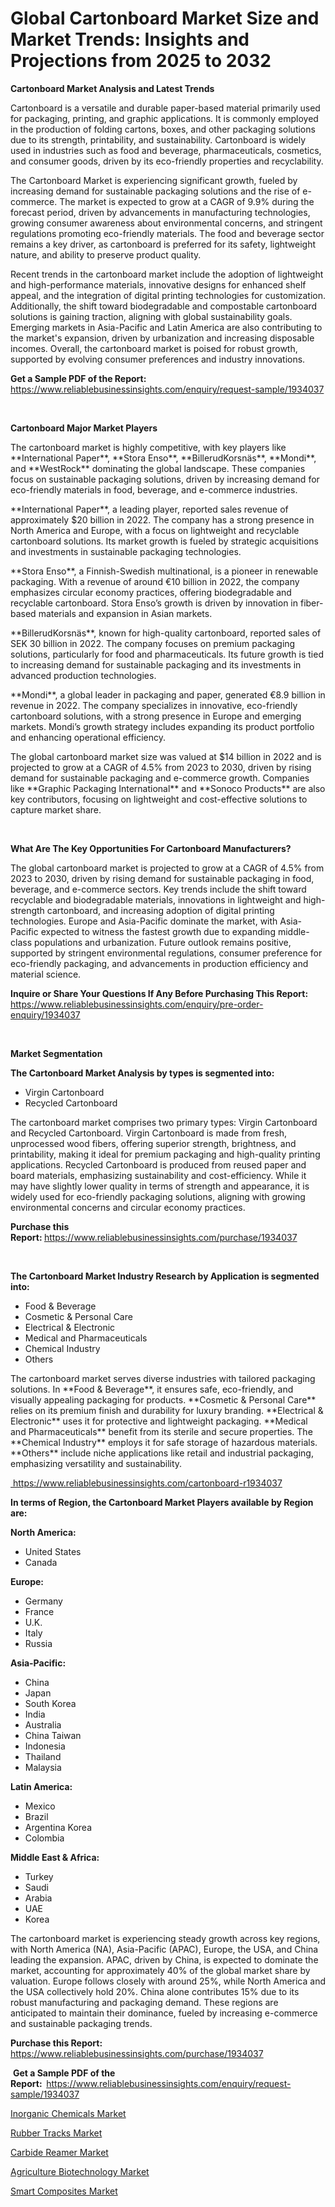 <p><h1>Global Cartonboard Market Size and Market Trends: Insights and Projections from 2025 to 2032</h1></p><p><strong>Cartonboard Market Analysis and Latest Trends</strong></p>
<p><p>Cartonboard is a versatile and durable paper-based material primarily used for packaging, printing, and graphic applications. It is commonly employed in the production of folding cartons, boxes, and other packaging solutions due to its strength, printability, and sustainability. Cartonboard is widely used in industries such as food and beverage, pharmaceuticals, cosmetics, and consumer goods, driven by its eco-friendly properties and recyclability.</p><p>The Cartonboard Market is experiencing significant growth, fueled by increasing demand for sustainable packaging solutions and the rise of e-commerce. The market is expected to grow at a CAGR of 9.9% during the forecast period, driven by advancements in manufacturing technologies, growing consumer awareness about environmental concerns, and stringent regulations promoting eco-friendly materials. The food and beverage sector remains a key driver, as cartonboard is preferred for its safety, lightweight nature, and ability to preserve product quality.</p><p>Recent trends in the cartonboard market include the adoption of lightweight and high-performance materials, innovative designs for enhanced shelf appeal, and the integration of digital printing technologies for customization. Additionally, the shift toward biodegradable and compostable cartonboard solutions is gaining traction, aligning with global sustainability goals. Emerging markets in Asia-Pacific and Latin America are also contributing to the market's expansion, driven by urbanization and increasing disposable incomes. Overall, the cartonboard market is poised for robust growth, supported by evolving consumer preferences and industry innovations.</p></p>
<p><strong>Get a Sample PDF of the Report:&nbsp;</strong> <a href="https://www.reliablebusinessinsights.com/enquiry/request-sample/1934037?utm_campaign=117&utm_medium=2&utm_source=Github&utm_content=ia&utm_term=25012025&utm_id=cartonboard">https://www.reliablebusinessinsights.com/enquiry/request-sample/1934037</a></p>
<p>&nbsp;</p>
<p><strong>Cartonboard Major Market Players</strong></p>
<p><p>The cartonboard market is highly competitive, with key players like **International Paper**, **Stora Enso**, **BillerudKorsnäs**, **Mondi**, and **WestRock** dominating the global landscape. These companies focus on sustainable packaging solutions, driven by increasing demand for eco-friendly materials in food, beverage, and e-commerce industries.</p><p>**International Paper**, a leading player, reported sales revenue of approximately $20 billion in 2022. The company has a strong presence in North America and Europe, with a focus on lightweight and recyclable cartonboard solutions. Its market growth is fueled by strategic acquisitions and investments in sustainable packaging technologies.</p><p>**Stora Enso**, a Finnish-Swedish multinational, is a pioneer in renewable packaging. With a revenue of around €10 billion in 2022, the company emphasizes circular economy practices, offering biodegradable and recyclable cartonboard. Stora Enso’s growth is driven by innovation in fiber-based materials and expansion in Asian markets.</p><p>**BillerudKorsnäs**, known for high-quality cartonboard, reported sales of SEK 30 billion in 2022. The company focuses on premium packaging solutions, particularly for food and pharmaceuticals. Its future growth is tied to increasing demand for sustainable packaging and its investments in advanced production technologies.</p><p>**Mondi**, a global leader in packaging and paper, generated €8.9 billion in revenue in 2022. The company specializes in innovative, eco-friendly cartonboard solutions, with a strong presence in Europe and emerging markets. Mondi’s growth strategy includes expanding its product portfolio and enhancing operational efficiency.</p><p>The global cartonboard market size was valued at $14 billion in 2022 and is projected to grow at a CAGR of 4.5% from 2023 to 2030, driven by rising demand for sustainable packaging and e-commerce growth. Companies like **Graphic Packaging International** and **Sonoco Products** are also key contributors, focusing on lightweight and cost-effective solutions to capture market share.</p></p>
<p>&nbsp;</p>
<p><strong>What Are The Key Opportunities For Cartonboard Manufacturers?</strong></p>
<p><p>The global cartonboard market is projected to grow at a CAGR of 4.5% from 2023 to 2030, driven by rising demand for sustainable packaging in food, beverage, and e-commerce sectors. Key trends include the shift toward recyclable and biodegradable materials, innovations in lightweight and high-strength cartonboard, and increasing adoption of digital printing technologies. Europe and Asia-Pacific dominate the market, with Asia-Pacific expected to witness the fastest growth due to expanding middle-class populations and urbanization. Future outlook remains positive, supported by stringent environmental regulations, consumer preference for eco-friendly packaging, and advancements in production efficiency and material science.</p></p>
<p><strong>Inquire or Share Your Questions If Any Before Purchasing This Report:</strong> <a href="https://www.reliablebusinessinsights.com/enquiry/pre-order-enquiry/1934037?utm_campaign=117&utm_medium=2&utm_source=Github&utm_content=ia&utm_term=25012025&utm_id=cartonboard">https://www.reliablebusinessinsights.com/enquiry/pre-order-enquiry/1934037</a></p>
<p>&nbsp;</p>
<p><strong>Market Segmentation</strong></p>
<p><strong>The Cartonboard Market Analysis by types is segmented into:</strong></p>
<p><ul><li>Virgin Cartonboard</li><li>Recycled Cartonboard</li></ul></p>
<p><p>The cartonboard market comprises two primary types: Virgin Cartonboard and Recycled Cartonboard. Virgin Cartonboard is made from fresh, unprocessed wood fibers, offering superior strength, brightness, and printability, making it ideal for premium packaging and high-quality printing applications. Recycled Cartonboard is produced from reused paper and board materials, emphasizing sustainability and cost-efficiency. While it may have slightly lower quality in terms of strength and appearance, it is widely used for eco-friendly packaging solutions, aligning with growing environmental concerns and circular economy practices.</p></p>
<p><strong>Purchase this Report:&nbsp;</strong><a href="https://www.reliablebusinessinsights.com/purchase/1934037?utm_campaign=117&utm_medium=2&utm_source=Github&utm_content=ia&utm_term=25012025&utm_id=cartonboard">https://www.reliablebusinessinsights.com/purchase/1934037</a></p>
<p>&nbsp;</p>
<p><strong>The Cartonboard Market Industry Research by Application is segmented into:</strong></p>
<p><ul><li>Food & Beverage</li><li>Cosmetic & Personal Care</li><li>Electrical & Electronic</li><li>Medical and Pharmaceuticals</li><li>Chemical Industry</li><li>Others</li></ul></p>
<p><p>The cartonboard market serves diverse industries with tailored packaging solutions. In **Food & Beverage**, it ensures safe, eco-friendly, and visually appealing packaging for products. **Cosmetic & Personal Care** relies on its premium finish and durability for luxury branding. **Electrical & Electronic** uses it for protective and lightweight packaging. **Medical and Pharmaceuticals** benefit from its sterile and secure properties. The **Chemical Industry** employs it for safe storage of hazardous materials. **Others** include niche applications like retail and industrial packaging, emphasizing versatility and sustainability.</p></p>
<p><a href="https://www.reliablebusinessinsights.com/cartonboard-r1934037?utm_campaign=117&utm_medium=2&utm_source=Github&utm_content=ia&utm_term=25012025&utm_id=cartonboard">&nbsp;https://www.reliablebusinessinsights.com/cartonboard-r1934037</a></p>
<p><strong>In terms of Region, the Cartonboard Market Players available by Region are:</strong></p>
<p>
    <p> <strong> North America: </strong>
        <ul>
            <li>United States</li>
            <li>Canada</li>
        </ul>
        </p> 
    <p> <strong> Europe: </strong>
        <ul>
            <li>Germany</li>
            <li>France</li>
            <li>U.K.</li>
            <li>Italy</li>
            <li>Russia</li>
        </ul>
        </p> 
    <p> <strong> Asia-Pacific: </strong>
        <ul>
            <li>China</li>
            <li>Japan</li>
            <li>South Korea</li>
            <li>India</li>
            <li>Australia</li>
            <li>China Taiwan</li>
            <li>Indonesia</li>
            <li>Thailand</li>
            <li>Malaysia</li>
        </ul>
        </p> 
    <p> <strong> Latin America: </strong>
        <ul>
            <li>Mexico</li>
            <li>Brazil</li>
            <li>Argentina Korea</li>
            <li>Colombia</li>
        </ul>
        </p> 
    <p> <strong> Middle East & Africa: </strong>
        <ul>
            <li>Turkey</li>
            <li>Saudi</li>
            <li>Arabia</li>
            <li>UAE</li>
            <li>Korea</li>
        </ul>
    </p>
    </p>
<p><p>The cartonboard market is experiencing steady growth across key regions, with North America (NA), Asia-Pacific (APAC), Europe, the USA, and China leading the expansion. APAC, driven by China, is expected to dominate the market, accounting for approximately 40% of the global market share by valuation. Europe follows closely with around 25%, while North America and the USA collectively hold 20%. China alone contributes 15% due to its robust manufacturing and packaging demand. These regions are anticipated to maintain their dominance, fueled by increasing e-commerce and sustainable packaging trends.</p></p>
<p><strong>Purchase this Report: </strong><a href="https://www.reliablebusinessinsights.com/purchase/1934037?utm_campaign=117&utm_medium=2&utm_source=Github&utm_content=ia&utm_term=25012025&utm_id=cartonboard">https://www.reliablebusinessinsights.com/purchase/1934037</a></p>
<p>&nbsp;<strong>Get a Sample PDF of the Report:&nbsp;&nbsp;</strong><a href="https://www.reliablebusinessinsights.com/enquiry/request-sample/1934037?utm_campaign=117&utm_medium=2&utm_source=Github&utm_content=ia&utm_term=25012025&utm_id=cartonboard">https://www.reliablebusinessinsights.com/enquiry/request-sample/1934037</a></p>
<p><strong></strong></p>
<p><p><a href="https://github.com/osbornrdaflalo/Market-Research-Report-List-1/blob/main/inorganic-chemicals-market.md?utm_campaign=117&utm_medium=2&utm_source=Github&utm_content=ia&utm_term=25012025&utm_id=cartonboard">Inorganic Chemicals Market</a></p><p><a href="https://github.com/hammelximalschid/Market-Research-Report-List-1/blob/main/rubber-tracks-market.md?utm_campaign=117&utm_medium=2&utm_source=Github&utm_content=ia&utm_term=25012025&utm_id=cartonboard">Rubber Tracks Market</a></p><p><a href="https://github.com/kimberjam0i/Market-Research-Report-List-1/blob/main/carbide-reamer-market.md?utm_campaign=117&utm_medium=2&utm_source=Github&utm_content=ia&utm_term=25012025&utm_id=cartonboard">Carbide Reamer Market</a></p><p><a href="https://github.com/antonioc6hal/Market-Research-Report-List-1/blob/main/agriculture-biotechnology-market.md?utm_campaign=117&utm_medium=2&utm_source=Github&utm_content=ia&utm_term=25012025&utm_id=cartonboard">Agriculture Biotechnology Market</a></p><p><a href="https://github.com/lashaunm5st/Market-Research-Report-List-1/blob/main/smart-composites-market.md?utm_campaign=117&utm_medium=2&utm_source=Github&utm_content=ia&utm_term=25012025&utm_id=cartonboard">Smart Composites Market</a></p></p>
